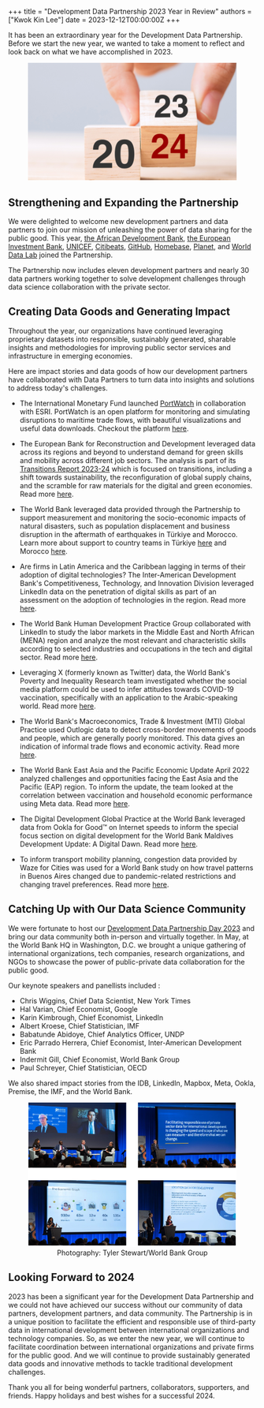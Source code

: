 +++
title = "Development Data Partnership 2023 Year in Review"
authors = ["Kwok Kin Lee"]
date = 2023-12-12T00:00:00Z
+++

It has been an extraordinary year for the Development Data Partnership. Before we start the new year, we wanted to take a moment to reflect and look back on what we have accomplished in 2023.

<figure align="center">
    <img src="year-in-review-2023_thumbnail.png"/>
    <figcaption>
        <center>
  </center>
    </figcaption>
</figure>


## Strengthening and Expanding the Partnership

We were delighted to welcome new development partners and data partners to join our mission of unleashing the power of data sharing for the public good. This year, [the African Development Bank](https://www.afdb.org), [the European Investment Bank](https://www.eib.org), [UNICEF](https://www.unicef.org), [Citibeats](https://www.citibeats.com), [GitHub](https://github.com), [Homebase](https://joinhomebase.com), [Planet](https://www.planet.com), and [World Data Lab](https://worlddata.io) joined the Partnership. 

The Partnership now includes eleven development partners and nearly 30 data partners working together to solve development challenges through data science collaboration with the private sector.


## Creating Data Goods and Generating Impact

Throughout the year, our organizations have continued leveraging proprietary datasets into responsible, sustainably generated, sharable insights and methodologies for improving public sector services and infrastructure in emerging economies.

Here are impact stories and data goods of how our development partners have collaborated with Data Partners to turn data into insights and solutions to address today's challenges. 
 
* The International Monetary Fund launched [PortWatch](https://portwatch.imf.org/) in collaboration with ESRI. PortWatch is an open platform for monitoring and simulating disruptions to maritime trade flows, with beautiful visualizations and useful data downloads. Checkout the platform [here](https://portwatch.imf.org/).

* The European Bank for Reconstruction and Development leveraged data across its regions and beyond to understand demand for green skills and mobility across different job sectors. The analysis is part of its [Transitions Report 2023-24](https://www.ebrd.com/news/publications/transition-report/transition-report-202324.html#:~:text=The%20Transition%20Report%202023%2D24,the%20digital%20and%20green%20economies.) which is focused on transitions, including a shift towards sustainability, the reconfiguration of global supply chains, and the scramble for raw materials for the digital and green economies. Read more [here](https://www.ebrd.com/news/publications/transition-report/transition-report-202324.html#:~:text=The%20Transition%20Report%202023%2D24,the%20digital%20and%20green%20economies.).

* The World Bank leveraged data provided through the Partnership to support measurement and monitoring the socio-economic impacts of natural disasters, such as population displacement and business disruption in the aftermath of earthquakes in Türkiye and Morocco. Learn more about support to country teams in Türkiye [here](https://datapartnership.org/turkiye-earthquake-impact/README.html) and Morocco [here](https://datapartnership.org/morocco-earthquake-impact/README.html).

* Are firms in Latin America and the Caribbean lagging in terms of their adoption of digital technologies? The Inter-American Development Bank's Competitiveness, Technology, and Innovation Division leveraged LinkedIn data on the penetration of digital skills as part of an assessment on the adoption of technologies in the region. Read more [here](https://datapartnership.org/updates/digital-transformation-lac).

* The World Bank Human Development Practice Group collaborated with LinkedIn to study the labor markets in the Middle East and North African (MENA) region and analyze the most relevant and characteristic skills according to selected industries and occupations in the tech and digital sector. Read more [here](https://datapartnership.org/updates/digital-skills-gap-mena). 
 
* Leveraging X (formerly known as Twitter) data, the World Bank's Poverty and Inequality Research team investigated whether the social media platform could be used to infer attitudes towards COVID-19 vaccination, specifically with an application to the Arabic-speaking world. Read more [here](https://datapartnership.org/updates/inferring-covid-attitudes-from-x).

* The World Bank's Macroeconomics, Trade & Investment (MTI) Global Practice used Outlogic data to detect cross-border movements of goods and people, which are generally poorly monitored. This data gives an indication of informal trade flows and economic activity. Read more [here](https://datapartnership.org/updates/understanding-informal-trade-dynamics-in-benin).

* The World Bank East Asia and the Pacific Economic Update April 2022 analyzed challenges and opportunities facing the East Asia and the Pacific (EAP) region. To inform the update, the team looked at the correlation between vaccination and household economic performance using Meta data. Read more [here](https://datapartnership.org/updates/economic-impact-vaccination). 
 
* The Digital Development Global Practice at the World Bank leveraged data from Ookla for Good™ on Internet speeds to inform the special focus section on digital development for the World Bank Maldives Development Update: A Digital Dawn. Read more [here](https://datapartnership.org/updates/maldives-development-update).

* To inform transport mobility planning, congestion data provided by Waze for Cities was used for a World Bank study on how travel patterns in Buenos Aires changed due to pandemic-related restrictions and changing travel preferences. Read more [here](https://datapartnership.org/updates/covid-mobility-buenos-aires).


## Catching Up with Our Data Science Community

We were fortunate to host our [Development Data Partnership Day 2023](https://datapartnership.org/updates/partnership-day-2023/) and bring our data community both in-person and virtually together. In May, at the World Bank HQ in Washington, D.C. we brought a unique gathering of international organizations, tech companies, research organizations, and NGOs to showcase the power of public-private data collaboration for the public good.

Our keynote speakers and panellists included :
* Chris Wiggins, Chief Data Scientist, New York Times
* Hal Varian, Chief Economist, Google
* Karin Kimbrough, Chief Economist, LinkedIn
* Albert Kroese, Chief Statistician, IMF
* Babatunde Abidoye, Chief Analytics Officer, UNDP
* Eric Parrado Herrera, Chief Economist, Inter-American Development Bank
* Indermit Gill, Chief Economist, World Bank Group 
* Paul Schreyer, Chief Statistician, OECD 

We also shared impact stories from the IDB, LinkedIn, Mapbox, Meta, Ookla, Premise, the IMF, and the World Bank.

<figure align="center">
    <img src="year-in-review-2023_photo 1.png "/>
    <figcaption>
        <center>
  Photography: Tyler Stewart/World Bank Group
  </center>
    </figcaption>
</figure>


## Looking Forward to 2024

2023 has been a significant year for the Development Data Partnership and we could not have achieved our success without our community of data partners, development partners, and data community. The Partnership is in a unique position to facilitate the efficient and responsible use of third-party data in international development between international organizations and technology companies. So, as we enter the new year, we will continue to facilitate coordination between international organizations and private firms for the public good. And we will continue to provide sustainably generated data goods and innovative methods to tackle traditional development challenges.
 
Thank you all for being wonderful partners, collaborators, supporters, and friends. Happy holidays and best wishes for a successful 2024.
